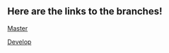 

## Here are the links to the branches!

[Master](https://github.com/Milan-960/Bingo-App)

[Develop](https://github.com/Milan-960/Bingo-App/tree/develop)

